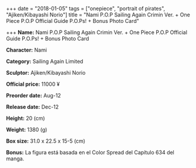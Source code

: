 +++
date = "2018-01-05"
tags = ["onepiece", "portrait of pirates", "Ajiken/Kibayashi Norio"]
title = "Nami P.O.P Sailing Again Crimin Ver. + One Piece P.O.P Official Guide P.O.Ps! + Bonus Photo Card"

+++
**Name:** Nami P.O.P Sailing Again Crimin Ver. &#43; One Piece P.O.P Official Guide P.O.Ps! &#43; Bonus Photo Card

**Character:** Nami

**Category:** Sailing Again  Limited 

**Sculptor:** Ajiken/Kibayashi Norio

**Official price:** 11000 ¥

**Preorder date:** Aug-12

**Release date:** Dec-12

**Height:** 20 (cm)

**Weight:** 1380 (g)

**Box size:** 31.0 x 22.5 x 15-5 (cm)

**Bonus:** La figura está basada en el Color Spread del Capítulo 634 del manga.
